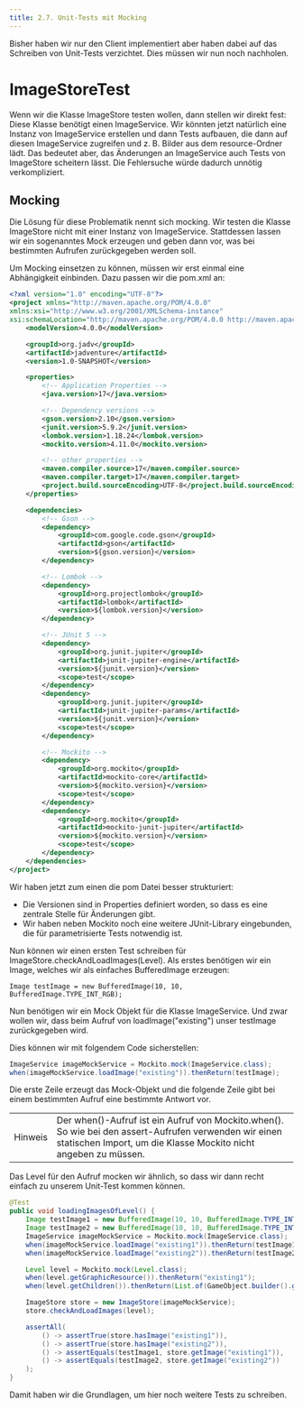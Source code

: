```yaml
---
title: 2.7. Unit-Tests mit Mocking
---
```


Bisher haben wir nur den Client implementiert aber haben dabei auf das Schreiben von Unit-Tests verzichtet. Dies müssen wir nun noch nachholen.

# ImageStoreTest

Wenn wir die Klasse ImageStore testen wollen, dann stellen wir direkt fest: Diese Klasse benötigt einen ImageService. Wir könnten jetzt natürlich eine Instanz von ImageService erstellen und dann Tests aufbauen, die dann auf diesen ImageService zugreifen und z. B. Bilder aus dem resource-Ordner lädt. Das bedeutet aber, das Änderungen an ImageService auch Tests von ImageStore scheitern lässt. Die Fehlersuche würde dadurch unnötig verkompliziert.

## Mocking

Die Lösung für diese Problematik nennt sich mocking. Wir testen die Klasse ImageStore nicht mit einer Instanz von ImageService. Stattdessen lassen wir ein sogenanntes Mock erzeugen und geben dann vor, was bei bestimmten Aufrufen zurückgegeben werden soll.

Um Mocking einsetzen zu können, müssen wir erst einmal eine Abhängigkeit einbinden. Dazu passen wir die pom.xml an:

```xml
<?xml version="1.0" encoding="UTF-8"?>
<project xmlns="http://maven.apache.org/POM/4.0.0"
xmlns:xsi="http://www.w3.org/2001/XMLSchema-instance"
xsi:schemaLocation="http://maven.apache.org/POM/4.0.0 http://maven.apache.org/xsd/maven-4.0.0.xsd">
    <modelVersion>4.0.0</modelVersion>

    <groupId>org.jadv</groupId>
    <artifactId>jadventure</artifactId>
    <version>1.0-SNAPSHOT</version>

    <properties>
        <!-- Application Properties -->
        <java.version>17</java.version>

        <!-- Dependency versions -->
        <gson.version>2.10</gson.version>
        <junit.version>5.9.2</junit.version>
        <lombok.version>1.18.24</lombok.version>
        <mockito.version>4.11.0</mockito.version>

        <!-- other properties -->
        <maven.compiler.source>17</maven.compiler.source>
        <maven.compiler.target>17</maven.compiler.target>
        <project.build.sourceEncoding>UTF-8</project.build.sourceEncoding>
    </properties>

    <dependencies>
        <!-- Gson -->
        <dependency>
            <groupId>com.google.code.gson</groupId>
            <artifactId>gson</artifactId>
            <version>${gson.version}</version>
        </dependency>

        <!-- Lombok -->
        <dependency>
            <groupId>org.projectlombok</groupId>
            <artifactId>lombok</artifactId>
            <version>${lombok.version}</version>
        </dependency>

        <!-- JUnit 5 -->
        <dependency>
            <groupId>org.junit.jupiter</groupId>
            <artifactId>junit-jupiter-engine</artifactId>
            <version>${junit.version}</version>
            <scope>test</scope>
        </dependency>
        <dependency>
            <groupId>org.junit.jupiter</groupId>
            <artifactId>junit-jupiter-params</artifactId>
            <version>${junit.version}</version>
            <scope>test</scope>
        </dependency>

        <!-- Mockito -->
        <dependency>
            <groupId>org.mockito</groupId>
            <artifactId>mockito-core</artifactId>
            <version>${mockito.version}</version>
            <scope>test</scope>
        </dependency>
        <dependency>
            <groupId>org.mockito</groupId>
            <artifactId>mockito-junit-jupiter</artifactId>
            <version>${mockito.version}</version>
            <scope>test</scope>
        </dependency>
    </dependencies>
</project>
```

Wir haben jetzt zum einen die pom Datei besser strukturiert:
- Die Versionen sind in Properties definiert worden, so dass es eine zentrale Stelle für Änderungen gibt.
- Wir haben neben Mockito noch eine weitere JUnit-Library eingebunden, die für parametrisierte Tests notwendig ist.

Nun können wir einen ersten Test schreiben für ImageStore.checkAndLoadImages(Level). Als erstes benötigen wir ein Image, welches wir als einfaches BufferedImage erzeugen:

```Image testImage = new BufferedImage(10, 10, BufferedImage.TYPE_INT_RGB);```

Nun benötigen wir ein Mock Objekt für die Klasse ImageService. Und zwar wollen wir, dass beim Aufruf von loadImage("existing") unser testImage zurückgegeben wird.

Dies können wir mit folgendem Code sicherstellen:
```java
ImageService imageMockService = Mockito.mock(ImageService.class);
when(imageMockService.loadImage("existing")).thenReturn(testImage);
```

Die erste Zeile erzeugt das Mock-Objekt und die folgende Zeile gibt bei einem bestimmten Aufruf eine bestimmte Antwort vor.

| | |
|-|-|
| Hinweis | Der when()-Aufruf ist ein Aufruf von Mockito.when(). So wie bei den assert-Aufrufen verwenden wir einen statischen Import, um die Klasse Mockito nicht angeben zu müssen. |

Das Level für den Aufruf mocken wir ähnlich, so dass wir dann recht einfach zu unserem Unit-Test kommen können.

```java
@Test
public void loadingImagesOfLevel() {
    Image testImage1 = new BufferedImage(10, 10, BufferedImage.TYPE_INT_RGB);
    Image testImage2 = new BufferedImage(10, 10, BufferedImage.TYPE_INT_RGB);
    ImageService imageMockService = Mockito.mock(ImageService.class);
    when(imageMockService.loadImage("existing1")).thenReturn(testImage1);
    when(imageMockService.loadImage("existing2")).thenReturn(testImage2);

    Level level = Mockito.mock(Level.class);
    when(level.getGraphicResource()).thenReturn("existing1");
    when(level.getChildren()).thenReturn(List.of(GameObject.builder().graphicResource("existing2").build()));

    ImageStore store = new ImageStore(imageMockService);
    store.checkAndLoadImages(level);

    assertAll(
        () -> assertTrue(store.hasImage("existing1")),
        () -> assertTrue(store.hasImage("existing2")),
        () -> assertEquals(testImage1, store.getImage("existing1")),
        () -> assertEquals(testImage2, store.getImage("existing2"))
    );
}
```

Damit haben wir die Grundlagen, um hier noch weitere Tests zu schreiben.